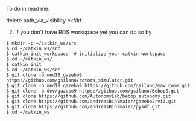 To do in read me:

delete path_via_visibility
ekf/kf


2. If you don't have ROS workspace yet you can do so by

```console
$ mkdir -p ~/catkin_ws/src
$ cd ~/catkin_ws/src
$ catkin_init_workspace  # initialize your catkin workspace
$ cd ~/catkin_ws/
$ catkin init
$ cd ~/catkin_ws/src
$ git clone -b med18_gazebo9 https://github.com/gsilano/rotors_simulator.git
$ git clone -b med18_gazebo9 https://github.com/gsilano/mav_comm.git
$ git clone -b dev/gazebo9 https://github.com/gsilano/BebopS.git
$ git clone https://github.com/AutonomyLab/bebop_autonomy.git
$ git clone https://github.com/andreasBihlmaier/gazebo2rviz.git
$ git clone https://github.com/andreasBihlmaier/pysdf.git
$ cd ~/catkin_ws
```
